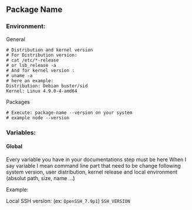 Package Name
------

### Environment:
General
```
# Distribution and kernel version
# For Distribution version:
# cat /etc/*-release
# or lsb_release -a
# And for kernel version :
# uname -a
# here an example:
Distribution: Debian buster/sid
Kernel: Linux 4.9.0-4-amd64
```

Packages
```
# Execute: package-name --version on your system
# example node --version
```

### Variables:
#### Global
Every variable you have in your documentations step must be here
When I say variable I mean command line part that need to be change following
system version, user distribution, kernel release and local environment (absolut path, size, name ...)

Example:

Local SSH version: (ex: `OpenSSH_7.9p1`) 
`SSH_VERSION`
